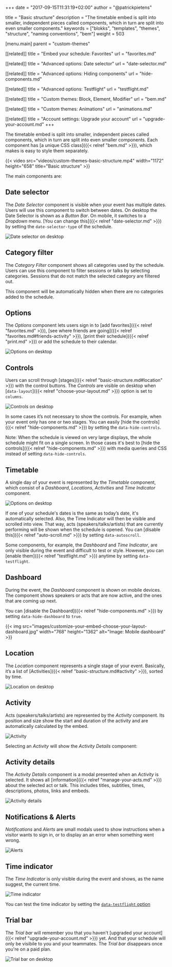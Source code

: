 +++
date            = "2017-09-15T11:31:19+02:00"
author          = "@patrickpietens"

title           = "Basic structure"
description     = "The timetable embed is split into smaller, independent pieces called components, which in turn are split into even smaller components."
keywords        = ["blokks", "templates", "themes", "structure", "naming conventions", "bem"]
weight          = 503

[menu.main]
parent          = "custom-themes"

[[related]]
title = "Embed your schedule: Favorites"
url = "favorites.md"

[[related]]
title = "Advanced options: Date selector"
url = "date-selector.md"

[[related]]
title = "Advanced options: Hiding components"
url = "hide-components.md"

[[related]]
title = "Advanced options: Testflight"
url = "testflight.md"

[[related]]
title = "Custom themes: Block, Element, Modifier"
url = "bem.md"

[[related]]
title = "Custom themes: Animations"
url = "animations.md"

[[related]]
title = "Account settings: Upgrade your account"
url = "upgrade-your-account.md"
+++

The timetable embed is split into smaller, independent pieces called components, which in turn are split into even smaller components. Each component has [a unique CSS class]({{< relref "bem.md" >}}), which makes is easy to style them separately. 

{{< video src="videos/custom-themes-basic-structure.mp4" width="1172" height="658" title="Basic structure" >}}

The main components are:

## Date selector
The *Date Selector* component is visible when your event has multiple dates. Users will use this component to switch between dates. On desktop the Date Selector is shown as a *Button Bar*. On mobile, it switches to a *Dropdown* menu. [You can change this]({{< relref "date-selector.md" >}}) by setting the `date-selector-type` of the schedule.

![Date selector on desktop](images/custom-themes-basic-structure-desktop-02.jpg)

## Category filter
The *Category Filter* component shows all categories used by the schedule. Users can use this component to filter sessions or talks by selecting categories. Sessions that do not match the selected category are filtered out.

This component will be automatically hidden when there are no categories added to the schedule.

## Options
The *Options* component lets users sign in to [add favorites]({{< relref "favorites.md" >}}), [see where friends are going]({{< relref "favorites.md#friends-activity" >}}), [print their schedule]({{< relref "print.md" >}}) or add the schedule to their calendar.

![Options on desktop](images/custom-themes-basic-structure-desktop-03.jpg)

## Controls
Users can scroll through [stages]({{< relref "basic-structure.md#location" >}}) with the control buttons. The *Controls* are visible on desktop when [`data-layout`]({{< relref "choose-your-layout.md" >}}) option is set to `columns`.

![Controls on desktop](images/custom-themes-basic-structure-desktop-04.jpg)

In some cases it’s not necessary to show the controls. For example, when your event only has one or two stages. You can easily [hide the controls]({{< relref "hide-components.md" >}}) by setting the `data-hide-controls`.

<span class='note'>Note: When the schedule is viewed on very large displays, the whole schedule might fit on a single screen. In those cases it's best to [hide the controls]({{< relref "hide-components.md" >}}) with media queries and CSS instead of setting `data-hide-controls`.</span>

## Timetable
A single day of your event is represented by the *Timetable* component, which consist of a *Dashboard*, *Locations*, *Activities* and *Time Indicator* component.

![Options on desktop](images/custom-themes-basic-structure-desktop-05.jpg)

If one of your schedule's dates is the same as today’s date, it's automatically selected. Also, the Time Indicator will then be visible and scrolled into view. That way, acts (speakers/talks/artists) that are currently performing will be shown when the schedule is opened. You can [disable this]({{< relref "auto-scroll.md" >}}) by setting `data-autoscroll`.

<span class='note'>Some components, for example, the *Dashboard* and *Time Indicator*, are only visible during the event and difficult to test or style. However, you can [enable them]({{< relref "testflight.md" >}}) anytime by setting `data-testflight`.</span>

## Dashboard
During the event, the *Dashboard* component is shown on mobile devices. The component shows speakers or acts that are now active, and the ones that are coming up next.

<span class='note'>You can [disable the Dashboard]({{< relref "hide-components.md" >}}) by setting `data-hide-dashboard` to `true`.</span>

{{< img src="images/customize-your-embed-choose-your-layout-dashboard.jpg" width="768" height="1362" alt="Image: Mobile dashboard" >}}

## Location
The *Location* component represents a single stage of your event. Basically, it’s a list of [Activities]({{< relref "basic-structure.md#activity" >}}), sorted by time.

![Location on desktop](images/custom-themes-basic-structure-desktop-06.jpg)

## Activity
Acts (speakers/talks/artists) are represented by the *Activity* component. Its position and size show the start and duration of the activity and are automatically calculated by the embed.

![Activity](images/custom-themes-basic-structure-desktop-07.jpg)

Selecting an *Activity* will show the *Activity Details* component:

## Activity details
The *Activity Details* component is a modal presented when an *Activity* is selected. It shows all [information]({{< relref "manage-your-acts.md" >}}) about the selected act or talk. This includes titles, subtitles, times, descriptions, photos, links and embeds.

![Activity details](images/custom-themes-basic-structure-desktop-09.jpg)

## Notifications & Alerts
*Notifications* and *Alerts* are small modals used to show instructions when a visitor wants to sign in, or to display an an error when something went wrong.

![Alerts](images/custom-themes-basic-structure-desktop-10.jpg)

## Time indicator
The *Time Indicator* is only visible during the event and shows, as the name suggest, the current time. 

![Time indicator](images/custom-themes-basic-structure-desktop-11.jpg)

<span class='note'>You can test the time indicator by setting the [`data-testflight` option](http://configure/options#testflight)</span>

## Trial bar
The *Trial bar* will remember you that you haven't [upgraded your account]({{< relref "upgrade-your-account.md" >}}) yet. And that your schedule will only be visibile to you and your teammates. The *Trial bar* disappears once you're on a paid plan.

![Trial bar on desktop](images/custom-themes-basic-structure-desktop-08.jpg)